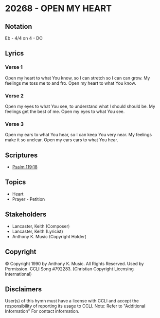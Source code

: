# 20268 - OPEN MY HEART

## Notation

Eb - 4/4 on 4 - DO

## Lyrics

### Verse 1

Open my heart to what You know, so I can stretch so I can can grow. My feelings  me toss me to  and  fro.  Open my heart to what You know.

### Verse 2

Open my eyes to what You see, to understand what I should should be. My feelings  get the best of  me. Open my eyes to what You see. 

### Verse 3

Open my ears to what You hear, so I can keep You very  near. My feelings  make it so unclear. Open my ears ears to what You hear.


## Scriptures

- [Psalm 119:18](https://www.biblegateway.com/passage/?search=Psalm%20119%3A18)

## Topics

- Heart
- Prayer - Petition

## Stakeholders

- Lancaster, Keith (Composer)
- Lancaster, Keith (Lyricist)
- Anthony K. Music (Copyright Holder)

## Copyright

© Copyright 1990 by Anthony K. Music. All Rights Reserved. Used by Permission. CCLI Song #792283.
(Christian Copyright Licensing International)

## Disclaimers

User(s) of this hymn must have a license with CCLI and accept the responsibility of reporting its usage to CCLI.
Note: Refer to "Additional Information" For contact information.

